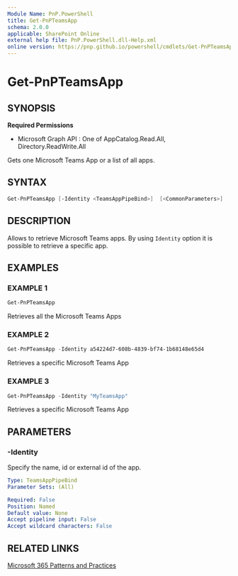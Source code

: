 ```yaml
---
Module Name: PnP.PowerShell
title: Get-PnPTeamsApp
schema: 2.0.0
applicable: SharePoint Online
external help file: PnP.PowerShell.dll-Help.xml
online version: https://pnp.github.io/powershell/cmdlets/Get-PnPTeamsApp.html
---
```

 
# Get-PnPTeamsApp

## SYNOPSIS

**Required Permissions**

  * Microsoft Graph API : One of AppCatalog.Read.All, Directory.ReadWrite.All

Gets one Microsoft Teams App or a list of all apps.

## SYNTAX

```powershell
Get-PnPTeamsApp [-Identity <TeamsAppPipeBind>]  [<CommonParameters>]
```

## DESCRIPTION

Allows to retrieve Microsoft Teams apps. By using `Identity` option it is possible to retrieve a specific app.

## EXAMPLES

### EXAMPLE 1
```powershell
Get-PnPTeamsApp
```

Retrieves all the Microsoft Teams Apps

### EXAMPLE 2
```powershell
Get-PnPTeamsApp -Identity a54224d7-608b-4839-bf74-1b68148e65d4
```

Retrieves a specific Microsoft Teams App

### EXAMPLE 3
```powershell
Get-PnPTeamsApp -Identity "MyTeamsApp"
```

Retrieves a specific Microsoft Teams App

## PARAMETERS

### -Identity
Specify the name, id or external id of the app.

```yaml
Type: TeamsAppPipeBind
Parameter Sets: (All)

Required: False
Position: Named
Default value: None
Accept pipeline input: False
Accept wildcard characters: False
```

## RELATED LINKS

[Microsoft 365 Patterns and Practices](https://aka.ms/m365pnp)

